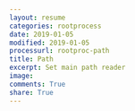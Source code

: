 ```yaml
---
layout: resume
categories: rootprocess
date: 2019-01-05
modified: 2019-01-05
processurl: rootproc-path
title: Path
excerpt: Set main path reader
image: 
comments: True
share: True
---
```


